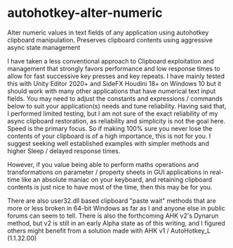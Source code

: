 # autohotkey-alter-numeric
Alter numeric values in text fields of any application using autohotkey clipboard manipulation. Preserves clipboard contents using aggressive async state management

I have taken a less conventional approach to Clipboard exploitation and management that strongly favors performance and low response times to allow for fast successive key presses and key repeats. I have mainly tested this with Unity Editor 2020+ and SideFX Houdini 18+ on Windows 10 but it should work with many other applications that have numerical text input fields. You may need to adjust the constants and expressions / commands below to suit your application(s) needs and tune reliability. Having said that, I performed limited testing, but I am not sure of the exact reliability of my async clipboard restoration, as reliability and simplicity is not the goal here. Speed is the primary focus. So if making 100% sure you never lose the contents of your clipboard is of a high importance, this is not for you. I suggest seeking well established examples with simpler methods and higher Sleep / delayed response times. 

However, if you value being able to perform maths operations and transformations on parameter / property sheets in GUI applications in real-time like an absolute maniac on your keyboard, and retaining clipboard contents is just nice to have most of the time, then this may be for you.

There are also user32.dll based clipboard "paste wait" methods that are more or less broken in 64-bit Windows as far as I and anyone else in public forums can seem to tell. There is also the forthcoming AHK v2's Dynarun method, but v2 is still in an early Alpha state as of this writing, and I figured others might benefit from a solution made with AHK v1 / AutoHotkey_L (1.1.32.00)
